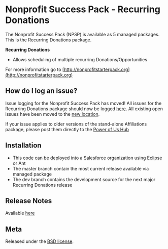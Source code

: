Nonprofit Success Pack - Recurring Donations
=================================================

The Nonprofit Success Pack (NPSP) is available as 5 managed packages.
This is the Recurring Donations package.

**Recurring Donations**

* Allows scheduling of multiple recurring Donations/Opportunities


For more information go to [http://nonprofitstarterpack.org](http://nonprofitstarterpack.org) 

How do I log an issue?
---

Issue logging for the Nonprofit Success Pack has moved!  All issues for the Recurring Donations package should now be logged [here](https://github.com/SalesforceFoundation/Cumulus/issues/new).  All existing open issues have been moved to the [new location](https://github.com/SalesforceFoundation/Cumulus/issues?labels=npe03&page=1&state=open).

If your issue applies to older versions of the stand-alone Affiliations package, please post them directly to the [Power of Us Hub](powerofus.force.com/PUBlogin)

Installation
---

* This code can be deployed into a Salesforce organization using Eclipse or Ant
* The master branch contain the most current release available via managed package
* The dev branch contains the development source for the next major Recurring Donations release


Release Notes
---
Available [here](https://github.com/SalesforceFoundation/Recurring_Donations/wiki/Release-Notes)


Meta
----

Released under the [BSD license](http://www.opensource.org/licenses/BSD-3-Clause).